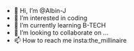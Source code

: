 - 👋 Hi, I’m @Albin-J
- 👀 I’m interested in coding
- 🌱 I’m currently learning B-TECH
- 💞️ I’m looking to collaborate on ...
- 📫 How to reach me insta:the_millinaire

<!---
Albin-J/Albin-J is a ✨ special ✨ repository because its `README.md` (this file) appears on your GitHub profile.
You can click the Preview link to take a look at your changes.
--->
